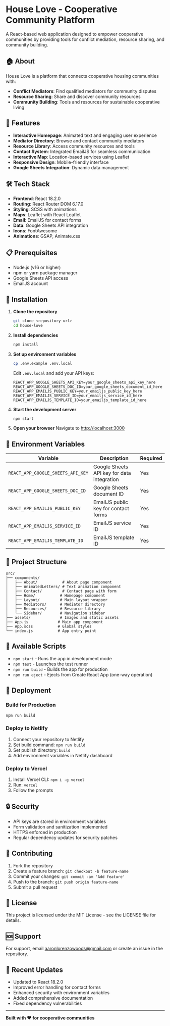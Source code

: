 # House Love - Cooperative Community Platform

A React-based web application designed to empower cooperative communities by providing tools for conflict mediation, resource sharing, and community building.

## 🏠 About

House Love is a platform that connects cooperative housing communities with:
- **Conflict Mediators**: Find qualified mediators for community disputes
- **Resource Sharing**: Share and discover community resources
- **Community Building**: Tools and resources for sustainable cooperative living

## 🚀 Features

- **Interactive Homepage**: Animated text and engaging user experience
- **Mediator Directory**: Browse and contact community mediators
- **Resource Library**: Access community resources and tools
- **Contact System**: Integrated EmailJS for seamless communication
- **Interactive Map**: Location-based services using Leaflet
- **Responsive Design**: Mobile-friendly interface
- **Google Sheets Integration**: Dynamic data management

## 🛠️ Tech Stack

- **Frontend**: React 18.2.0
- **Routing**: React Router DOM 6.17.0
- **Styling**: SCSS with animations
- **Maps**: Leaflet with React Leaflet
- **Email**: EmailJS for contact forms
- **Data**: Google Sheets API integration
- **Icons**: FontAwesome
- **Animations**: GSAP, Animate.css

## 📋 Prerequisites

- Node.js (v16 or higher)
- npm or yarn package manager
- Google Sheets API access
- EmailJS account

## 🔧 Installation

1. **Clone the repository**
   ```bash
   git clone <repository-url>
   cd house-love
   ```

2. **Install dependencies**
   ```bash
   npm install
   ```

3. **Set up environment variables**
   ```bash
   cp .env.example .env.local
   ```
   
   Edit `.env.local` and add your API keys:
   ```env
   REACT_APP_GOOGLE_SHEETS_API_KEY=your_google_sheets_api_key_here
   REACT_APP_GOOGLE_SHEETS_DOC_ID=your_google_sheets_document_id_here
   REACT_APP_EMAILJS_PUBLIC_KEY=your_emailjs_public_key_here
   REACT_APP_EMAILJS_SERVICE_ID=your_emailjs_service_id_here
   REACT_APP_EMAILJS_TEMPLATE_ID=your_emailjs_template_id_here
   ```

4. **Start the development server**
   ```bash
   npm start
   ```

5. **Open your browser**
   Navigate to [http://localhost:3000](http://localhost:3000)

## 🔑 Environment Variables

| Variable | Description | Required |
|----------|-------------|----------|
| `REACT_APP_GOOGLE_SHEETS_API_KEY` | Google Sheets API key for data integration | Yes |
| `REACT_APP_GOOGLE_SHEETS_DOC_ID` | Google Sheets document ID | Yes |
| `REACT_APP_EMAILJS_PUBLIC_KEY` | EmailJS public key for contact forms | Yes |
| `REACT_APP_EMAILJS_SERVICE_ID` | EmailJS service ID | Yes |
| `REACT_APP_EMAILJS_TEMPLATE_ID` | EmailJS template ID | Yes |

## 📁 Project Structure

```
src/
├── components/
│   ├── About/           # About page component
│   ├── AnimatedLetters/ # Text animation component
│   ├── Contact/         # Contact page with form
│   ├── Home/           # Homepage component
│   ├── Layout/         # Main layout wrapper
│   ├── Mediators/      # Mediator directory
│   ├── Resources/      # Resource library
│   └── Sidebar/        # Navigation sidebar
├── assets/             # Images and static assets
├── App.js             # Main app component
├── App.scss           # Global styles
└── index.js           # App entry point
```

## 🧪 Available Scripts

- `npm start` - Runs the app in development mode
- `npm test` - Launches the test runner
- `npm run build` - Builds the app for production
- `npm run eject` - Ejects from Create React App (one-way operation)

## 🚀 Deployment

### Build for Production
```bash
npm run build
```

### Deploy to Netlify
1. Connect your repository to Netlify
2. Set build command: `npm run build`
3. Set publish directory: `build`
4. Add environment variables in Netlify dashboard

### Deploy to Vercel
1. Install Vercel CLI: `npm i -g vercel`
2. Run: `vercel`
3. Follow the prompts

## 🔒 Security

- API keys are stored in environment variables
- Form validation and sanitization implemented
- HTTPS enforced in production
- Regular dependency updates for security patches

## 🤝 Contributing

1. Fork the repository
2. Create a feature branch: `git checkout -b feature-name`
3. Commit your changes: `git commit -am 'Add feature'`
4. Push to the branch: `git push origin feature-name`
5. Submit a pull request

## 📝 License

This project is licensed under the MIT License - see the LICENSE file for details.

## 🆘 Support

For support, email aaronlorenzowoods@gmail.com or create an issue in the repository.

## 🔄 Recent Updates

- Updated to React 18.2.0
- Improved error handling for contact forms
- Enhanced security with environment variables
- Added comprehensive documentation
- Fixed dependency vulnerabilities

---

**Built with ❤️ for cooperative communities**
